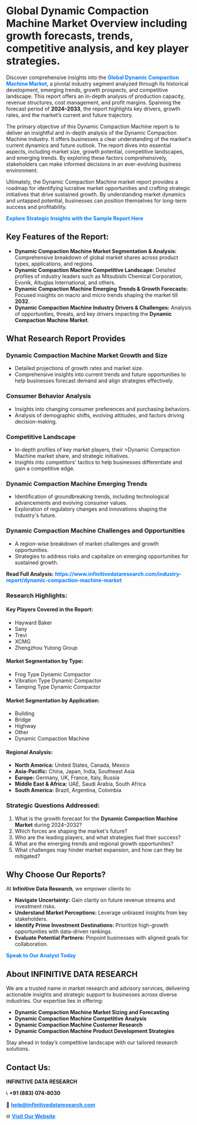 <h1>Global Dynamic Compaction Machine Market Overview including growth forecasts, trends, competitive analysis, and key player strategies.</h1>
<p>
Discover comprehensive insights into the 
<a href="https://www.infinitivedataresearch.com/industry-report/dynamic-compaction-machine-market" rel="dofollow" style="color: #007BFF; text-decoration: none;"><strong>Global Dynamic Compaction Machine Market</strong></a>, a pivotal industry segment analyzed through its historical development, emerging trends, growth prospects, and competitive landscape. This report offers an in-depth analysis of production capacity, revenue structures, cost management, and profit margins. Spanning the forecast period of <strong>2024–2033</strong>, the report highlights key drivers, growth rates, and the market’s current and future trajectory.
</p>
<p>
The primary objective of this Dynamic Compaction Machine report is to deliver an insightful and in-depth analysis of the Dynamic Compaction Machine industry. It offers businesses a clear understanding of the market's current dynamics and future outlook. The report dives into essential aspects, including market size, growth potential, competitive landscapes, and emerging trends. By exploring these factors comprehensively, stakeholders can make informed decisions in an ever-evolving business environment.
</p>
<p>
Ultimately, the Dynamic Compaction Machine market report provides a roadmap for identifying lucrative market opportunities and crafting strategic initiatives that drive sustained growth. By understanding market dynamics and untapped potential, businesses can position themselves for long-term success and profitability.
</p>
<p>
<a href="https://www.infinitivedataresearch.com/request-sample/reportId=110640" style="color: #007BFF; text-decoration: none;"><strong>Explore Strategic Insights with the Sample Report Here</strong></a>
</p>

<h2>Key Features of the Report:</h2>
<ul>
<li><strong>Dynamic Compaction Machine Market Segmentation & Analysis:</strong> Comprehensive breakdown of global market shares across product types, applications, and regions.</li>
<li><strong>Dynamic Compaction Machine Competitive Landscape:</strong> Detailed profiles of industry leaders such as Mitsubishi Chemical Corporation, Evonik, Altuglas International, and others.</li>
<li><strong>Dynamic Compaction Machine Emerging Trends & Growth Forecasts:</strong> Focused insights on macro and micro trends shaping the market till <strong>2032</strong>.</li>
<li><strong>Dynamic Compaction Machine Industry Drivers & Challenges:</strong> Analysis of opportunities, threats, and key drivers impacting the <strong>Dynamic Compaction Machine Market</strong>.</li>
</ul>

<h2>What Research Report Provides</h2>
<h3>Dynamic Compaction Machine Market Growth and Size</h3>
<ul>
<li>Detailed projections of growth rates and market size.</li>
<li>Comprehensive insights into current trends and future opportunities to help businesses forecast demand and align strategies effectively.</li>
</ul>

<h3>Consumer Behavior Analysis</h3>
<ul>
<li>Insights into changing consumer preferences and purchasing behaviors.</li>
<li>Analysis of demographic shifts, evolving attitudes, and factors driving decision-making.</li>
</ul>

<h3>Competitive Landscape</h3>
<ul>
<li>In-depth profiles of key market players, their >Dynamic Compaction Machine market share, and strategic initiatives.</li>
<li>Insights into competitors' tactics to help businesses differentiate and gain a competitive edge.</li>
</ul>

<h3>Dynamic Compaction Machine Emerging Trends</h3>
<ul>
<li>Identification of groundbreaking trends, including technological advancements and evolving consumer values.</li>
<li>Exploration of regulatory changes and innovations shaping the industry's future.</li>
</ul>

<h3>Dynamic Compaction Machine Challenges and Opportunities</h3>
<ul>
<li>A region-wise breakdown of market challenges and growth opportunities.</li>
<li>Strategies to address risks and capitalize on emerging opportunities for sustained growth.</li>
</ul>
<p><strong>Read Full Analysis:</strong> <a href="https://www.infinitivedataresearch.com/industry-report/dynamic-compaction-machine-market" rel="dofollow" style="color: #007BFF; text-decoration: none;"><strong>https://www.infinitivedataresearch.com/industry-report/dynamic-compaction-machine-market</strong></a></p>
<h3>Research Highlights:</h3>
<h4>Key Players Covered in the Report:</h4>
<ul><li>Hayward Baker</li><li>Sany</li><li>Trevi</li><li>XCMG</li><li>Zhengzhou Yutong Group</li></ul>
<h4>Market Segmentation by Type:</h4>
<ul><li>Frog Type Dynamic Compactor</li><li>Vibration Type Dynamic Compactor</li><li>Tamping Type Dynamic Compactor</li></ul>
<h4>Market Segmentation by Application:</h4>
<ul><li>Building</li><li>Bridge</li><li>Highway</li><li>Other</li><li>Dynamic Compaction Machine</li></ul>

<h4>Regional Analysis:</h4>
<ul>
<li><strong>North America:</strong> United States, Canada, Mexico</li>
<li><strong>Asia-Pacific:</strong> China, Japan, India, Southeast Asia</li>
<li><strong>Europe:</strong> Germany, UK, France, Italy, Russia</li>
<li><strong>Middle East & Africa:</strong> UAE, Saudi Arabia, South Africa</li>
<li><strong>South America:</strong> Brazil, Argentina, Colombia</li>
</ul>

<h3>Strategic Questions Addressed:</h3>
<ol>
<li>What is the growth forecast for the <strong>Dynamic Compaction Machine Market</strong> during 2024–2032?</li>
<li>Which forces are shaping the market's future?</li>
<li>Who are the leading players, and what strategies fuel their success?</li>
<li>What are the emerging trends and regional growth opportunities?</li>
<li>What challenges may hinder market expansion, and how can they be mitigated?</li>
</ol>

<h2>Why Choose Our Reports?</h2>
<p>At <strong>Infinitive Data Research</strong>, we empower clients to:</p>
<ul>
<li><strong>Navigate Uncertainty:</strong> Gain clarity on future revenue streams and investment risks.</li>
<li><strong>Understand Market Perceptions:</strong> Leverage unbiased insights from key stakeholders.</li>
<li><strong>Identify Prime Investment Destinations:</strong> Prioritize high-growth opportunities with data-driven rankings.</li>
<li><strong>Evaluate Potential Partners:</strong> Pinpoint businesses with aligned goals for collaboration.</li>
</ul>
<p><a href="https://www.infinitivedataresearch.com/industry-report/dynamic-compaction-machine-market" rel="dofollow" style="color: #007BFF; text-decoration: none;"><strong>Speak to Our Analyst Today</strong></a></p>

<h2>About INFINITIVE DATA RESEARCH</h2>
<p>We are a trusted name in market research and advisory services, delivering actionable insights and strategic support to businesses across diverse industries. Our expertise lies in offering:</p>
<ul>
<li><strong>Dynamic Compaction Machine Market Sizing and Forecasting</strong></li>
<li><strong>Dynamic Compaction Machine Competitive Analysis</strong></li>
<li><strong>Dynamic Compaction Machine Customer Research</strong></li>
<li><strong>Dynamic Compaction Machine Product Development Strategies</strong></li>
</ul>
<p>Stay ahead in today’s competitive landscape with our tailored research solutions.</p>

<h2>Contact Us:</h2>
<p><strong>INFINITIVE DATA RESEARCH</strong></p>
<p>📞 <strong>+91 (883) 074-8030</strong></p>
<p>📧 <strong><a href="mailto:help@infinitivedataresearch.com" style="color: #007BFF;">help@infinitivedataresearch.com</a></strong></p>
<p>🌐 <strong><a href="https://www.infinitivedataresearch.com" rel="dofollow" style="color: #007BFF;">Visit Our Website</a></strong></p>
